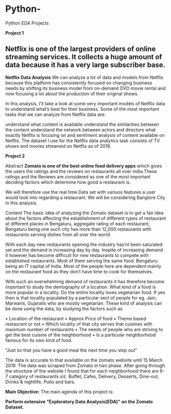 # Python-
Python EDA Projects 

**Project 1**

## Netflix is one of the largest providers of online streaming services. It collects a huge amount of data because it has a very large subscriber base.

**Netflix Data Analysis**
We can analyze a lot of data and models from Netflix because this platform has consistently focused on changing business needs by shifting its business model from on-demand DVD movie rental and now focusing a lot about the production of their original shows.

In this analysis, I’ll take a look at some very important models of Netflix data to understand what’s best for their business. Some of the most important tasks that we can analyze from Netflix data are:

understand what content is available
understand the similarities between the content
understand the network between actors and directors
what exactly Netflix is focusing on
and sentiment analysis of content available on Netflix.
The dataset I use for the Netflix data analytics task consists of TV shows and movies streamed on Netflix as of 2019.

**Project 2** 

Abstract
**Zomato is one of the best online food delivery apps** which gives the users the ratings and the reviews on restaurants all over india.These ratings and the Reviews are considered as one of the most important deciding factors which determine how good a restaurant is.

We will therefore use the real time Data set with variuos features a user would look into regarding a restaurant. We will be considering Banglore City in this analysis.

Content The basic idea of analyzing the Zomato dataset is to get a fair idea about the factors affecting the establishment of different types of restaurant at different places in Bengaluru, aggregate rating of each restaurant, Bengaluru being one such city has more than 12,000 restaurants with restaurants serving dishes from all over the world.

With each day new restaurants opening the industry has’nt been saturated yet and the demand is increasing day by day. Inspite of increasing demand it however has become difficult for new restaurants to compete with established restaurants. Most of them serving the same food. Bengaluru being an IT capital of India. Most of the people here are dependent mainly on the restaurant food as they don’t have time to cook for themselves.

With such an overwhelming demand of restaurants it has therefore become important to study the demography of a location. What kind of a food is more popular in a locality. Do the entire locality loves vegetarian food. If yes then is that locality populated by a particular sect of people for eg. Jain, Marwaris, Gujaratis who are mostly vegetarian. These kind of analysis can be done using the data, by studying the factors such as

• Location of the restaurant • Approx Price of food • Theme based restaurant or not • Which locality of that city serves that cuisines with maximum number of restaurants • The needs of people who are striving to get the best cuisine of the neighborhood • Is a particular neighborhood famous for its own kind of food.

“Just so that you have a good meal the next time you step out”

The data is accurate to that available on the zomato website until 15 March 2019. The data was scraped from Zomato in two phase. After going through the structure of the website I found that for each neighborhood there are 6-7 category of restaurants viz. Buffet, Cafes, Delivery, Desserts, Dine-out, Drinks & nightlife, Pubs and bars.

**Main Objective:**
The main agenda of this project is:

**Perform extensive "Exploratory Data Analysis(EDA)" on the Zomato Dataset.**
